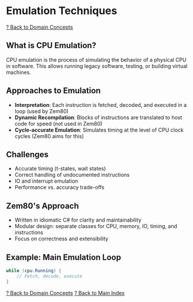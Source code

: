 # Emulation Techniques

[? Back to Domain Concepts](README.md)

## What is CPU Emulation?
CPU emulation is the process of simulating the behavior of a physical CPU in software. This allows running legacy software, testing, or building virtual machines.

## Approaches to Emulation
- **Interpretation**: Each instruction is fetched, decoded, and executed in a loop (used by Zem80)
- **Dynamic Recompilation**: Blocks of instructions are translated to host code for speed (not used in Zem80)
- **Cycle-accurate Emulation**: Simulates timing at the level of CPU clock cycles (Zem80 aims for this)

## Challenges
- Accurate timing (t-states, wait states)
- Correct handling of undocumented instructions
- IO and interrupt emulation
- Performance vs. accuracy trade-offs

## Zem80's Approach
- Written in idiomatic C# for clarity and maintainability
- Modular design: separate classes for CPU, memory, IO, timing, and instructions
- Focus on correctness and extensibility

## Example: Main Emulation Loop
```csharp
while (cpu.Running) {
    // Fetch, decode, execute
}
```

[? Back to Domain Concepts](README.md)
[? Back to Main Index](../README.md)
